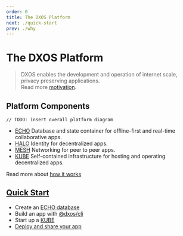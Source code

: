 ```yaml
---
order: 0
title: The DXOS Platform
next: ./quick-start
prev: ./why
---
```


# The DXOS Platform

> DXOS enables the development and operation of internet scale, privacy preserving applications. <br/> Read more [motivation](why.md).

## Platform Components

`// TODO: insert overall platform diagram`

*   [ECHO](echo) Database and state container for offline-first and real-time collaborative apps.
*   [HALO](halo) Identity for decentralized apps.
*   [MESH](mesh) Networking for peer to peer apps.
*   [KUBE](kube) Self-contained infrastructure for hosting and operating decentralized apps.

Read more about [how it works](how-it-works)

## [Quick Start](quick-start.md)

*   Create an [ECHO database](quick-start#using-an-echo-database-for-state-consensus)
*   Build an app with [@dxos/cli](quick-start#creating-apps)
*   Start up a [KUBE](quick-start#starting-a-kube)
*   [Deploy and share your app](quick-start#deploying-your-app-to-a-kube)
